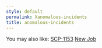 ```yaml
---
style: default
permalink: Xanomalous-incidents
title: anomalous-incidents
---
```

You may also like:
[SCP-1153](http://scp-wiki.net/scp-1153)
[New Job](http://scp-wiki.net/new-job)